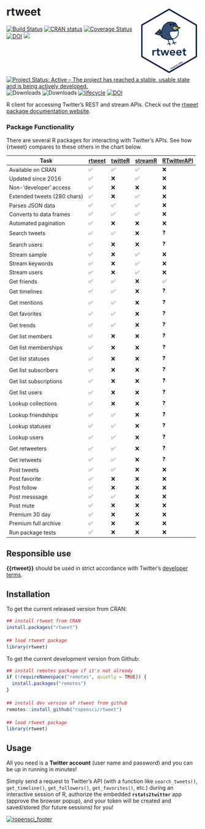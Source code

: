 
<!-- TODO: name file README.Rmd -->

<!-- Copyright Notice: Sample Package README forked from `rtweet` repo -->

# rtweet <img src="figures/logo.png" width="160px" align="right" />

[![Build
Status](https://travis-ci.org/ropensci/rtweet.svg?branch=master)](https://travis-ci.org/ropensci/rtweet)
[![CRAN
status](https://www.r-pkg.org/badges/version/rtweet)](https://cran.r-project.org/package=rtweet)
[![Coverage
Status](https://codecov.io/gh/ropensci/rtweet/branch/master/graph/badge.svg)](https://codecov.io/gh/ropensci/rtweet?branch=master)
[![DOI](https://zenodo.org/badge/64161359.svg)](https://zenodo.org/badge/latestdoi/64161359)
[![](https://badges.ropensci.org/302_status.svg)](https://github.com/ropensci/software-review/issues/302)
[![Project Status: Active – The project has reached a stable, usable
state and is being actively
developed.](https://www.repostatus.org/badges/latest/active.svg)](https://www.repostatus.org/#active)
![Downloads](https://cranlogs.r-pkg.org/badges/rtweet)
![Downloads](https://cranlogs.r-pkg.org/badges/grand-total/rtweet)
[![lifecycle](https://img.shields.io/badge/lifecycle-maturing-blue.svg)](https://www.tidyverse.org/lifecycle/#maturing)
[![DOI](https://joss.theoj.org/papers/10.21105/joss.01829/status.svg)](https://doi.org/10.21105/joss.01829)

R client for accessing Twitter’s REST and stream APIs. Check out the
[rtweet package documentation website](https://rtweet.info).

### Package Functionality

There are several R packages for interacting with Twitter’s APIs. See
how {rtweet} compares to these others in the chart below.

| Task                        | [rtweet](https://github.com/ropensci/rtweet) | [twitteR](https://github.com/geoffjentry/twitteR) | [streamR](https://github.com/pablobarbera/streamR) | [RTwitterAPI](https://github.com/joyofdata/RTwitterAPI) |
| --------------------------- | -------------------------------------------- | ------------------------------------------------- | -------------------------------------------------- | ------------------------------------------------------- |
| Available on CRAN           | ✅                                            | ✅                                                 | ✅                                                  | ❌                                                       |
| Updated since 2016          | ✅                                            | ❌                                                 | ✅                                                  | ❌                                                       |
| Non-‘developer’ access      | ✅                                            | ❌                                                 | ❌                                                  | ❌                                                       |
| Extended tweets (280 chars) | ✅                                            | ❌                                                 | ✅                                                  | ❌                                                       |
| Parses JSON data            | ✅                                            | ✅                                                 | ✅                                                  | ❌                                                       |
| Converts to data frames     | ✅                                            | ✅                                                 | ✅                                                  | ❌                                                       |
| Automated pagination        | ✅                                            | ❌                                                 | ❌                                                  | ❌                                                       |
| Search tweets               | ✅                                            | ✅                                                 | ❌                                                  | ❓                                                       |
| Search users                | ✅                                            | ❌                                                 | ❌                                                  | ❓                                                       |
| Stream sample               | ✅                                            | ❌                                                 | ✅                                                  | ❌                                                       |
| Stream keywords             | ✅                                            | ❌                                                 | ✅                                                  | ❌                                                       |
| Stream users                | ✅                                            | ❌                                                 | ✅                                                  | ❌                                                       |
| Get friends                 | ✅                                            | ✅                                                 | ❌                                                  | ✅                                                       |
| Get timelines               | ✅                                            | ✅                                                 | ❌                                                  | ❓                                                       |
| Get mentions                | ✅                                            | ✅                                                 | ❌                                                  | ❓                                                       |
| Get favorites               | ✅                                            | ✅                                                 | ❌                                                  | ❓                                                       |
| Get trends                  | ✅                                            | ✅                                                 | ❌                                                  | ❓                                                       |
| Get list members            | ✅                                            | ❌                                                 | ❌                                                  | ❓                                                       |
| Get list memberships        | ✅                                            | ❌                                                 | ❌                                                  | ❓                                                       |
| Get list statuses           | ✅                                            | ❌                                                 | ❌                                                  | ❓                                                       |
| Get list subscribers        | ✅                                            | ❌                                                 | ❌                                                  | ❓                                                       |
| Get list subscriptions      | ✅                                            | ❌                                                 | ❌                                                  | ❓                                                       |
| Get list users              | ✅                                            | ❌                                                 | ❌                                                  | ❓                                                       |
| Lookup collections          | ✅                                            | ❌                                                 | ❌                                                  | ❓                                                       |
| Lookup friendships          | ✅                                            | ✅                                                 | ❌                                                  | ❓                                                       |
| Lookup statuses             | ✅                                            | ✅                                                 | ❌                                                  | ❓                                                       |
| Lookup users                | ✅                                            | ✅                                                 | ❌                                                  | ❓                                                       |
| Get retweeters              | ✅                                            | ✅                                                 | ❌                                                  | ❓                                                       |
| Get retweets                | ✅                                            | ✅                                                 | ❌                                                  | ❓                                                       |
| Post tweets                 | ✅                                            | ✅                                                 | ❌                                                  | ❌                                                       |
| Post favorite               | ✅                                            | ❌                                                 | ❌                                                  | ❌                                                       |
| Post follow                 | ✅                                            | ❌                                                 | ❌                                                  | ❌                                                       |
| Post messsage               | ✅                                            | ✅                                                 | ❌                                                  | ❌                                                       |
| Post mute                   | ✅                                            | ❌                                                 | ❌                                                  | ❌                                                       |
| Premium 30 day              | ✅                                            | ❌                                                 | ❌                                                  | ❌                                                       |
| Premium full archive        | ✅                                            | ❌                                                 | ❌                                                  | ❌                                                       |
| Run package tests           | ✅                                            | ❌                                                 | ❌                                                  | ❌                                                       |

## Responsible use

**{{rtweet}}** should be used in strict accordance with Twitter’s
[developer
terms](https://developer.twitter.com/en/developer-terms/more-on-restricted-use-cases).

## Installation

To get the current released version from CRAN:

``` r
## install rtweet from CRAN
install.packages("rtweet")

## load rtweet package
library(rtweet)
```

To get the current development version from Github:

``` r
## install remotes package if it's not already
if (!requireNamespace("remotes", quietly = TRUE)) {
  install.packages("remotes")
}

## install dev version of rtweet from github
remotes::install_github("ropensci/rtweet")

## load rtweet package
library(rtweet)
```

## Usage

All you need is a **Twitter account** (user name and password) and you
can be up in running in minutes\!

Simply send a request to Twitter’s API (with a function like
`search_tweets()`, `get_timeline()`, `get_followers()`,
`get_favorites()`, etc.) during an interactive session of R, authorize
the embedded **`rstats2twitter`** app (approve the browser popup), and
your token will be created and saved/stored (for future sessions) for
you\!

[![ropensci\_footer](https://ropensci.org/public_images/ropensci_footer.png)](https://ropensci.org)
